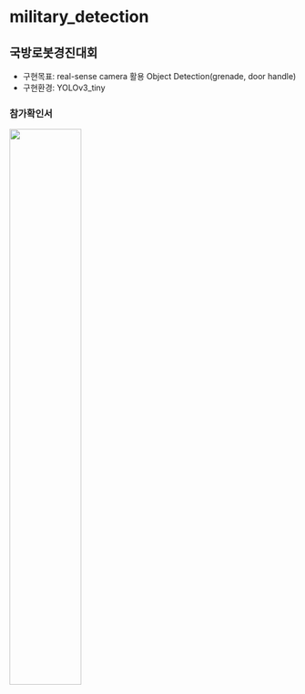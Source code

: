 # military_detection
## 국방로봇경진대회

* 구현목표: real-sense camera 활용 Object Detection(grenade, door handle)
* 구현환경: YOLOv3_tiny

### 참가확인서
<img width="50%" src="https://user-images.githubusercontent.com/70895373/158744999-5ab76eb3-98ef-4285-acf5-000827aa666d.png"/>


